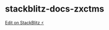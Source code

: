 # stackblitz-docs-zxctms

[Edit on StackBlitz ⚡️](https://stackblitz.com/edit/stackblitz-docs-zxctms)